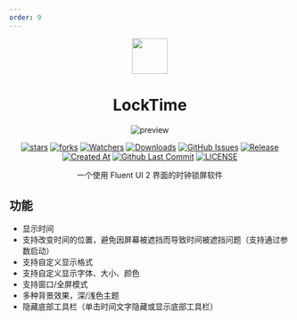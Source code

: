 ```yaml
---
order: 9
---
```


<div align="center">

<img src="/icon/LockTime.png" width="64"/>

# LockTime

<ArticleMetadata />

![preview](https://raw.githubusercontent.com/cjhdevact/LockTime/refs/heads/main/Assets/MainUI.png)

[![stars](https://img.shields.io/github/stars/cjhdevact/LockTime?label=Stars)](https://github.com/cjhdevact/LockTime) [![forks](https://img.shields.io/github/forks/cjhdevact/LockTime?label=Forks)](https://github.com/cjhdevact/LockTime) [![Watchers](https://img.shields.io/github/watchers/cjhdevact/LockTime?style=social)](https://github.com/cjhdevact/LockTime/watchers) [![Downloads](https://img.shields.io/github/downloads/cjhdevact/LockTime/total?style=social&label=Downloads&logo=github)](https://github.com/cjhdevact/LockTime/releases/latest) [![GitHub Issues](https://img.shields.io/github/issues-search/cjhdevact/LockTime?query=is%3Aopen&style=flat&logo=github&label=Issues&color=%233fb950)](https://github.com/cjhdevact/LockTime/issues) [![Release](https://img.shields.io/github/v/release/cjhdevact/LockTime?style=flat&color=%233fb950&label=发行版)](https://github.com/cjhdevact/LockTime/releases/latest) [![Created At](https://img.shields.io/github/created-at/cjhdevact/LockTime)](https://github.com/cjhdevact/LockTime) [![Github Last Commit](https://img.shields.io/github/last-commit/cjhdevact/LockTime)](https://github.com/cjhdevact/LockTime/commits/main) [![LICENSE](https://img.shields.io/badge/License-GPL--3.0-red.svg "LICENSE")](https://github.com/cjhdevact/LockTime/blob/main/LICENSE)

一个使用 Fluent UI 2 界面的时钟锁屏软件

</div>

<GitHubCard owner="cjhdevact" repo="LockTime" />

## 功能
- 显示时间
- 支持改变时间的位置，避免因屏幕被遮挡而导致时间被遮挡问题（支持通过参数启动）
- 支持自定义显示格式
- 支持自定义显示字体、大小、颜色
- 支持窗口/全屏模式
- 多种背景效果，深/浅色主题
- 隐藏底部工具栏（单击时间文字隐藏或显示底部工具栏）